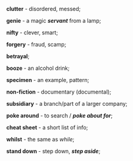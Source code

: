**clutter** - disordered, messed;

**genie** - a magic ***servant*** from a lamp;

**nifty** - clever, smart;

**forgery** - fraud, scamp;

**betrayal**;

**booze** - an alcohol drink;

**specimen** - an example, pattern;

**non-fiction** - documentary (documental);

**subsidiary** - a branch/part of a larger company;

**poke around** - to search / ***poke about for***;

**cheat sheet** - a short list of info;

**whilst** - the same as *while*;

**stand down** - step down, ***step aside***;
